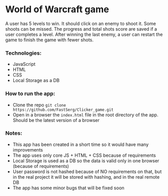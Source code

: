 # World of Warcraft game

A user has 5 levels to win. It should click on an enemy to shoot it. Some shoots can be missed. The progress and total shots score are saved if a user completes a level. After winning the last enemy, a user can restart the game to finish the game with fewer shots.

### Technologies:

- JavaScript
- HTML
- CSS
- Local Storage as a DB

### How to run the app:

- Clone the repo `git clone https://github.com/FastSerg/Clicker_game.git`
- Open in a browser the `index.html` file in the root directory of the app. Should be the latest version of a browser

### Notes:

- This app has been created in a short time so it would have many improvements
- The app uses only core JS + HTML + CSS because of requirements
- Local Storage is used as a DB so the data is valid only in one browser (because of requirements)
- User password is not hashed because of NO requirements on that, but in the real project it will be stored with hashing, and in the real remote DB
- The app has some minor bugs that will be fixed soon
